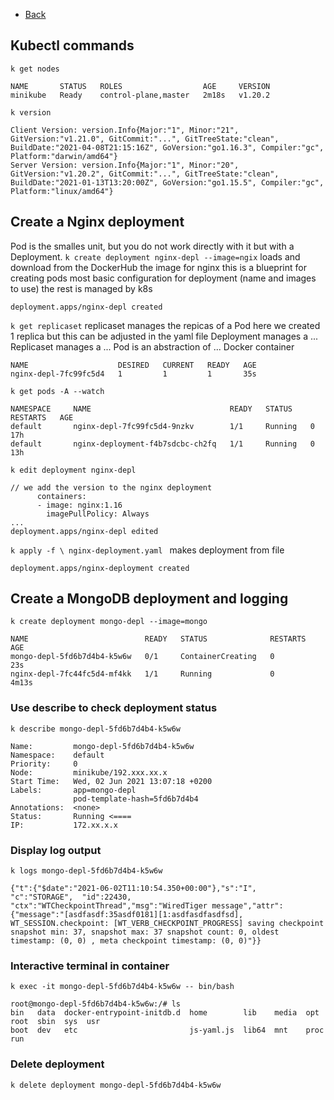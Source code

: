 
- [Back](https://github.com/dptorri/k8s_intro/blob/master/README.md)

## Kubectl commands
`k get nodes`
```
NAME       STATUS   ROLES                  AGE     VERSION
minikube   Ready    control-plane,master   2m18s   v1.20.2
```
`k version`
```
Client Version: version.Info{Major:"1", Minor:"21", GitVersion:"v1.21.0", GitCommit:"...", GitTreeState:"clean", BuildDate:"2021-04-08T21:15:16Z", GoVersion:"go1.16.3", Compiler:"gc", Platform:"darwin/amd64"}
Server Version: version.Info{Major:"1", Minor:"20", GitVersion:"v1.20.2", GitCommit:"...", GitTreeState:"clean", BuildDate:"2021-01-13T13:20:00Z", GoVersion:"go1.15.5", Compiler:"gc", Platform:"linux/amd64"}
```
## Create a Nginx deployment
Pod is the smalles unit, but you do not work directly with it but with a Deployment.
`k create deployment nginx-depl --image=ngix`
loads and download from the DockerHub the image for nginx
this is a blueprint for creating pods
most basic configuration for deployment (name and images to use)
the rest is managed by k8s
```
deployment.apps/nginx-depl created
```
`k get replicaset`
replicaset manages the repicas of a Pod
here we created 1 replica but this can be adjusted in the yaml file
Deployment manages a ...
Replicaset manages a ...
Pod is an abstraction of ...
Docker container
```
NAME                    DESIRED   CURRENT   READY   AGE
nginx-depl-7fc99fc5d4   1         1         1       35s
```
`k get pods -A --watch`
```
NAMESPACE     NAME                               READY   STATUS    RESTARTS   AGE
default       nginx-depl-7fc99fc5d4-9nzkv        1/1     Running   0          17h
default       nginx-deployment-f4b7sdcbc-ch2fq   1/1     Running   0          13h
```
`k edit deployment nginx-depl`
```
// we add the version to the nginx deployment
      containers:
      - image: nginx:1.16
        imagePullPolicy: Always
...
deployment.apps/nginx-depl edited
```
`k apply -f \ nginx-deployment.yaml `
makes deployment from file
```
deployment.apps/nginx-deployment created
```
## Create a MongoDB deployment and logging
`k create deployment mongo-depl --image=mongo`
```
NAME                          READY   STATUS              RESTARTS   AGE
mongo-depl-5fd6b7d4b4-k5w6w   0/1     ContainerCreating   0          23s
nginx-depl-7fc44fc5d4-mf4kk   1/1     Running             0          4m13s
```
### Use describe to check deployment status
`k describe mongo-depl-5fd6b7d4b4-k5w6w`
```
Name:         mongo-depl-5fd6b7d4b4-k5w6w
Namespace:    default
Priority:     0
Node:         minikube/192.xxx.xx.x
Start Time:   Wed, 02 Jun 2021 13:07:18 +0200
Labels:       app=mongo-depl
              pod-template-hash=5fd6b7d4b4
Annotations:  <none>
Status:       Running <====
IP:           172.xx.x.x
```
### Display log output
`k logs mongo-depl-5fd6b7d4b4-k5w6w`
```
{"t":{"$date":"2021-06-02T11:10:54.350+00:00"},"s":"I",  "c":"STORAGE",  "id":22430,   "ctx":"WTCheckpointThread","msg":"WiredTiger message","attr":{"message":"[asdfasdf:35asdf0181][1:asdfasdfasdfsd], WT_SESSION.checkpoint: [WT_VERB_CHECKPOINT_PROGRESS] saving checkpoint snapshot min: 37, snapshot max: 37 snapshot count: 0, oldest timestamp: (0, 0) , meta checkpoint timestamp: (0, 0)"}}
```
### Interactive terminal in container
`k exec -it mongo-depl-5fd6b7d4b4-k5w6w -- bin/bash`
```
root@mongo-depl-5fd6b7d4b4-k5w6w:/# ls
bin   data  docker-entrypoint-initdb.d  home        lib    media  opt   root  sbin  sys  usr
boot  dev   etc                         js-yaml.js  lib64  mnt    proc  run   
```
### Delete deployment
`k delete deployment mongo-depl-5fd6b7d4b4-k5w6w`